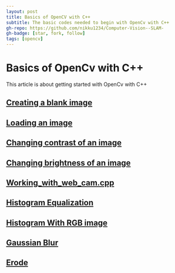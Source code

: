 ```yaml
---
layout: post
title: Basics of OpenCV with C++
subtitle: The basic codes needed to begin with OpenCv with C++
gh-repo: https://github.com/nikku1234/Computer-Vision--SLAM-
gh-badge: [star, fork, follow]
tags: [opencv]
---
```

# Basics of OpenCv with C++

This article is about getting started with OpenCv with C++


## [Creating a blank image](https://github.com/nikku1234/Computer-Vision--SLAM-/blob/master/Xcode%20Project/Working%20with%20Opencv/Working%20with%20Opencv/Blank%20Image.cpp)

## [Loading an image](https://github.com/nikku1234/Computer-Vision--SLAM-/blob/master/Xcode%20Project/Working%20with%20Opencv/Working%20with%20Opencv/Load%20%26%20Display%20Image.cpp) 

##  [Changing contrast of an image](https://github.com/nikku1234/Computer-Vision--SLAM-/blob/master/Xcode%20Project/Working%20with%20Opencv/Working%20with%20Opencv/change%20contrast.cpp)

##  [Changing brightness of an image](https://github.com/nikku1234/Computer-Vision--SLAM-/blob/master/Xcode%20Project/Working%20with%20Opencv/Working%20with%20Opencv/change_brightness.cpp)

## 	[Working_with_web_cam.cpp](https://github.com/nikku1234/Computer-Vision--SLAM-/blob/master/Xcode%20Project/Working%20with%20Opencv/Working%20with%20Opencv/working_with_web_cam.cpp "working_with_web_cam.cpp")

## 	[Histogram Equalization](https://github.com/nikku1234/Computer-Vision--SLAM-/blob/master/Xcode%20Project/Working%20with%20Opencv/Working%20with%20Opencv/Histogram%20Equalization.cpp "Histogram Equalization.cpp") 

## 	[Histogram With RGB image](https://github.com/nikku1234/Computer-Vision--SLAM-/blob/master/Xcode%20Project/Working%20with%20Opencv/Working%20with%20Opencv/Histogram%20With%20RGB%20image.cpp "Histogram With RGB image.cpp")

## 	[Gaussian Blur](https://github.com/nikku1234/Computer-Vision--SLAM-/blob/master/Xcode%20Project/Working%20with%20Opencv/Working%20with%20Opencv/Gaussian%20Blur.cpp "Gaussian Blur.cpp")

## 	[Erode](https://github.com/nikku1234/Computer-Vision--SLAM-/blob/master/Xcode%20Project/Working%20with%20Opencv/Working%20with%20Opencv/Erode.cpp "Erode.cpp")



